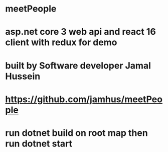 # meetPeople

# asp.net core 3 web api and react 16 client with redux for demo

# built by Software developer Jamal Hussein

# https://github.com/jamhus/meetPeople

# run dotnet build on root map then run dotnet start
